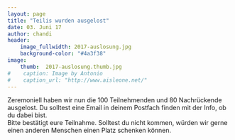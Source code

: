 ```yaml
---
layout: page
title: "Teilis wurden ausgelost"
date: 03. Juni 17
author: chandi
header:
    image_fullwidth: 2017-auslosung.jpg
    background-color: "#4a3f38"
image:
    thumb:  2017-auslosung.thumb.jpg
#    caption: Image by Antonio
#    caption_url: "http://www.aisleone.net/"
---
```

Zeremoniell haben wir nun die 100 Teilnehmenden und 80 Nachrückende ausgelost. Du solltest eine Email in deinem Postfach finden mit der Info, ob du dabei bist.<br>
Bitte bestätigt eure Teilnahme. Solltest du nicht kommen, würden wir gerne einen anderen Menschen einen Platz schenken können.
